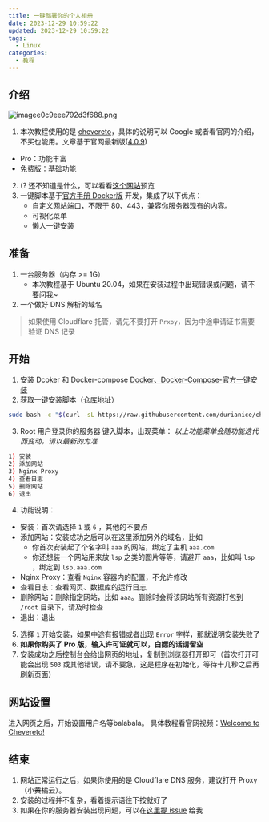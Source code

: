 ```yaml
---
title: 一键部署你的个人相册
date: 2023-12-29 10:59:22
updated: 2023-12-29 10:59:22
tags:
  - Linux
categories:
  - 教程
---
```

## 介绍
![imagee0c9eee792d3f688.png](https://npy.icu/images/2023/12/29/imagee0c9eee792d3f688.png)
1. 本次教程使用的是 [chevereto](https://chevereto.com/)，具体的说明可以 Google 或者看官网的介绍，不买也能用。文章基于官网最新版([4.0.9](https://releases.chevereto.com/4.X/4.0/4.0.9.html))
- Pro：功能丰富
- 免费版：基础功能

2. (? 还不知道是什么，可以看看[这个网站](https://npy.icu)预览
3. 一键脚本基于[官方手册 Docker版](https://v4-docs.chevereto.com/guides/docker/) 开发，集成了以下优点：
	- 自定义网站端口，不限于 80、443，兼容你服务器现有的内容。
	- 可视化菜单
	- 懒人一键安装
## 准备
1. 一台服务器（内存 >= 1G）
	- 本次教程基于 Ubuntu 20.04，如果在安装过程中出现错误或问题，请不要问我~
1. 一个做好 DNS 解析的域名
>如果使用 Cloudflare 托管，请先不要打开 `Prxoy`，因为中途申请证书需要验证 DNS 记录
## 开始
1. 安装 Dcoker 和 Docker-compose
[Docker、Docker-Compose-官方一键安装](https://noooy.com/2023/12/e76f8f1a9ce2.html#Docker%E3%80%81Docker-Compose-%E5%AE%98%E6%96%B9%E4%B8%80%E9%94%AE%E5%AE%89%E8%A3%85)
2. 获取一键安装脚本（[仓库地址](`https://github.com/durianice/chevereto-install`)）
```bash
sudo bash -c "$(curl -sL https://raw.githubusercontent.com/durianice/chevereto-install/main/chevereto-install.sh)"
```
3. Root 用户登录你的服务器
键入脚本，出现菜单：
*以上功能菜单会随功能迭代而变动，请以最新的为准*
```bash
1) 安装
2) 添加网站
3) Nginx Proxy
4) 查看日志
5) 删除网站
6) 退出
```
4. 功能说明：
- 安装：首次请选择 `1` 或 `6` ，其他的不要点
- 添加网站：安装成功之后可以在这里添加另外的域名，比如
	- 你首次安装起了个名字叫 `aaa` 的网站，绑定了主机 `aaa.com`
	- 你还想装一个网站用来放 `lsp` 之类的图片等等，请避开 `aaa`，比如叫 `lsp` ，绑定到 `lsp.aaa.com`
- Nginx Proxy：查看 `Nginx` 容器内的配置，不允许修改
- 查看日志：查看网页、数据库的运行日志
- 删除网站：删除指定网站，比如 `aaa`。删除时会将该网站所有资源打包到 `/root` 目录下，请及时检查
- 退出：退出
5. 选择 `1` 开始安装，如果中途有报错或者出现 `Error` 字样，那就说明安装失败了
6. **如果你购买了 Pro 版，输入许可证就可以，白嫖的话请留空**
7. 安装成功之后控制台会给出网页的地址，复制到浏览器打开即可（首次打开可能会出现 `503` 或其他错误，请不要急，这是程序在初始化，等待十几秒之后再刷新页面）
## 网站设置
进入网页之后，开始设置用户名等balabala。
具体教程看官网视频：[Welcome to Chevereto!](https://v4-docs.chevereto.com/introduction/get-started/welcome.html)
## 结束
1. 网站正常运行之后，如果你使用的是 Cloudflare DNS 服务，建议打开 Proxy （小~~黄~~橘云）。
2. 安装的过程并不复杂，看着提示语往下按就好了
3. 如果在你的服务器安装出现问题，可以在[这里提 issue](https://github.com/durianice/chevereto-install/issues) 给我